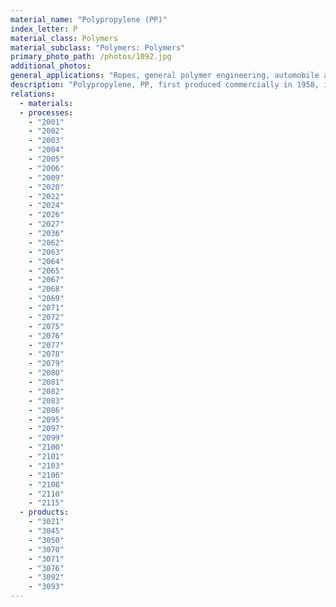 ```yaml
---
material_name: "Polypropylene (PP)"
index_letter: P
material_class: Polymers
material_subclass: "Polymers: Polymers"
primary_photo_path: /photos/1092.jpg
additional_photos:
general_applications: "Ropes, general polymer engineering, automobile air ducting, parcel shelving and air-cleaners, garden furniture, washing machine tank, wet-cell battery cases, pipes and pipe fittings, beer bottle crates, chair shells, capacitor dielectrics, cable insulation, kitchen kettles, car bumpers, shatter proof glasses, crates, suitcases, artificial turf, thermal underwear."
description: "Polypropylene, PP, first produced commercially in 1958, is the younger brother of polyethylene - a very similar molecule with similar price, processing methods and application. Like PE it is produced in very large quantities (more than 30 million tons per year in 2000), growing at nearly 10% per year, and like PE its molecule-lengths and side-branches can be tailored by clever catalysis, giving precise control of impact strength, and of the properties that influence molding and drawing. In its pure form polypropylene is flammable and degrades in sunlight. Fire retardants make it slow to burn and stabilizers give it extreme stability, both to UV radiation and to fresh and salt water and most aqueous solutions."
relations:
  - materials:
  - processes:
    - "2001"
    - "2002"
    - "2003"
    - "2004"
    - "2005"
    - "2006"
    - "2009"
    - "2020"
    - "2022"
    - "2024"
    - "2026"
    - "2027"
    - "2036"
    - "2062"
    - "2063"
    - "2064"
    - "2065"
    - "2067"
    - "2068"
    - "2069"
    - "2071"
    - "2072"
    - "2075"
    - "2076"
    - "2077"
    - "2078"
    - "2079"
    - "2080"
    - "2081"
    - "2082"
    - "2083"
    - "2086"
    - "2095"
    - "2097"
    - "2099"
    - "2100"
    - "2101"
    - "2103"
    - "2106"
    - "2108"
    - "2110"
    - "2115"
  - products:
    - "3021"
    - "3045"
    - "3050"
    - "3070"
    - "3071"
    - "3076"
    - "3092"
    - "3093"
---
```

